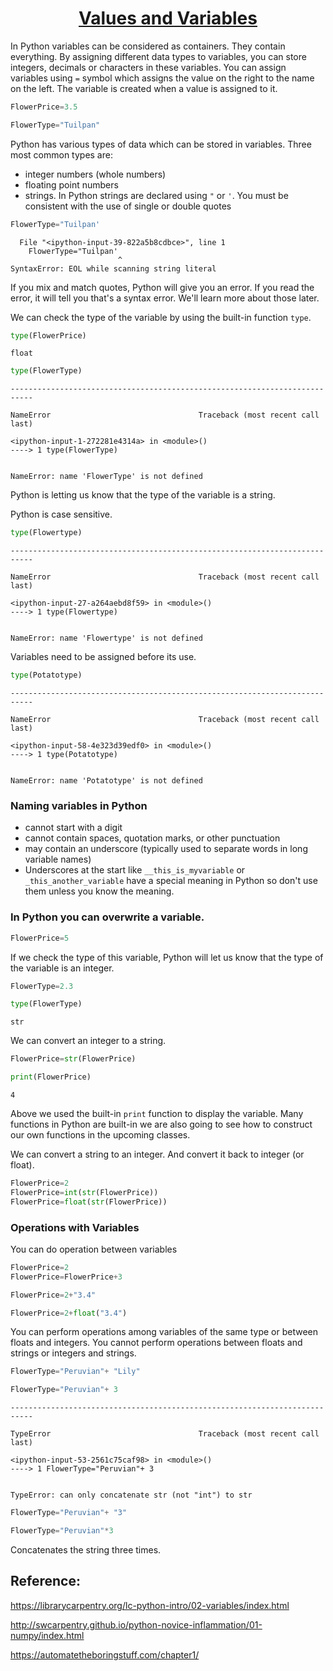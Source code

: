 
<center><u><H1>Values and Variables</H1></u></center>

In Python variables can be considered as containers. They contain everything. By assigning different data types to variables, you can store integers, decimals or characters in these variables. You can assign variables using `=` symbol which assigns the value on the right to the name on the left. The variable is created when a value is assigned to it.



```python
FlowerPrice=3.5
```


```python
FlowerType="Tuilpan" 
```

Python has various types of data which can be stored in variables. Three most common types are:

- integer numbers (whole numbers)
- floating point numbers
- strings. 
In Python strings are declared using `"` or `'`. You must be consistent with the use of single or double quotes


```python
FlowerType="Tuilpan'
```


      File "<ipython-input-39-822a5b8cdbce>", line 1
        FlowerType="Tuilpan'
                            ^
    SyntaxError: EOL while scanning string literal



If you mix and match quotes, Python will give you an error. If you read the error, it will tell you that's a syntax error. We'll learn more about those later.

We can check the type of the variable by using the built-in function `type`.



```python
type(FlowerPrice)

```




    float




```python
type(FlowerType)

```


    ---------------------------------------------------------------------------

    NameError                                 Traceback (most recent call last)

    <ipython-input-1-272281e4314a> in <module>()
    ----> 1 type(FlowerType)
    

    NameError: name 'FlowerType' is not defined


Python is letting us know that the type of the variable is a string.

Python is case sensitive. 


```python
type(Flowertype)
```


    ---------------------------------------------------------------------------

    NameError                                 Traceback (most recent call last)

    <ipython-input-27-a264aebd8f59> in <module>()
    ----> 1 type(Flowertype)
    

    NameError: name 'Flowertype' is not defined


Variables need to be assigned before its use.


```python
type(Potatotype)
```


    ---------------------------------------------------------------------------

    NameError                                 Traceback (most recent call last)

    <ipython-input-58-4e323d39edf0> in <module>()
    ----> 1 type(Potatotype)
    

    NameError: name 'Potatotype' is not defined


### Naming variables in Python
- cannot start with a digit
- cannot contain spaces, quotation marks, or other punctuation
- may contain an underscore (typically used to separate words in long variable names)
- Underscores at the start like `__this_is_myvariable` or `_this_another_variable` have a special meaning in Python so don't use them unless you know the meaning.


### In Python you can overwrite a variable.


```python
FlowerPrice=5 
```

If we check the type of this variable, Python will let us know that the type of the variable is an integer.



```python
FlowerType=2.3 
```


```python
type(FlowerType)
```




    str



We can convert an integer to a string.


```python
FlowerPrice=str(FlowerPrice)
```


```python
print(FlowerPrice)
```

    4


Above we used the built-in `print` function to display the variable. Many functions in Python are built-in we are also going to see how to construct our own functions in the upcoming classes.

We can convert a string to an integer. And convert it back to integer (or float).


```python
FlowerPrice=2
FlowerPrice=int(str(FlowerPrice)) 
FlowerPrice=float(str(FlowerPrice))
```

### Operations with Variables

You can do operation between variables


```python
FlowerPrice=2
FlowerPrice=FlowerPrice+3

```


```python
FlowerPrice=2+"3.4"
```


```python
FlowerPrice=2+float("3.4")
```

You can perform operations among variables of the same type or between floats and integers. You cannot perform operations between floats and strings or integers and strings.


```python
FlowerType="Peruvian"+ "Lily"
```


```python
FlowerType="Peruvian"+ 3
```


    ---------------------------------------------------------------------------

    TypeError                                 Traceback (most recent call last)

    <ipython-input-53-2561c75caf98> in <module>()
    ----> 1 FlowerType="Peruvian"+ 3
    

    TypeError: can only concatenate str (not "int") to str



```python
FlowerType="Peruvian"+ "3"
```


```python
FlowerType="Peruvian"*3
```

Concatenates the string three times.

## Reference:

https://librarycarpentry.org/lc-python-intro/02-variables/index.html

http://swcarpentry.github.io/python-novice-inflammation/01-numpy/index.html

https://automatetheboringstuff.com/chapter1/

